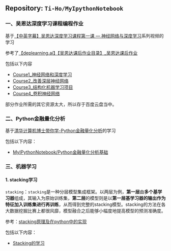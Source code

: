 ## Repository: `Ti-Ho/MyIpythonNotebook`

### 一、吴恩达深度学习课程编程作业

基于[【中英字幕】吴恩达深度学习课程第一课 — 神经网络与深度学习](https://www.bilibili.com/video/BV164411m79z?from=search&seid=5988922361662188731)系列视频的学习

参考了[【deplearning.ai】【吴恩达课后作业目录】_吴恩达课后作业](https://blog.csdn.net/u013733326/article/details/79827273)

包括以下内容

* [Course1_神经网络和深度学习](https://github.com/Ti-Ho/MyIPythonNotebook/tree/master/Course1_神经网络和深度学习)
* [Course2_改善深层神经网络](https://github.com/Ti-Ho/MyIPythonNotebook/tree/master/Course2_改善深层神经网络)
* [Course3_结构化机器学习项目](https://github.com/Ti-Ho/MyIPythonNotebook/tree/master/Course3_结构化机器学习项目)
* [Course4_卷积神经网络](https://github.com/Ti-Ho/MyIPythonNotebook/tree/master/Course4_卷积神经网络)

部分作业所需的其它资源太大，所以存于百度云盘当中。

### 二、Python金融量化分析

基于[清华计算机博士带你学-Python金融量化分析](https://www.bilibili.com/video/BV1i741147LS?p=1)的学习

包括以下内容：

* [MyIPythonNotebook/Python金融量化分析基础](https://github.com/Ti-Ho/MyIPythonNotebook/tree/master/Python金融量化分析基础)

### 三、机器学习

#### 1. stacking学习

`stacking`：`stacking`是一种分层模型集成框架。以两层为例，**第一层**由**多个基学习器**组成，其输入为原始训练集，**第二层**的模型则是以**第一层基学习器的输出作为特征加入训练集进行再训练**，从而得到完整的stacking模型。stacking的方法在各大数据挖掘比赛上都很风靡，模型融合之后能够小幅度地提高模型的预测准确度。

参考：[stacking原理及在python中的实现](https://www.bilibili.com/video/BV1Dz4y1Q7mW?p=1)

包括以下内容：

* [Stacking的学习](https://github.com/Ti-Ho/MyIPythonNotebook/tree/master/机器学习/StackingFile)

